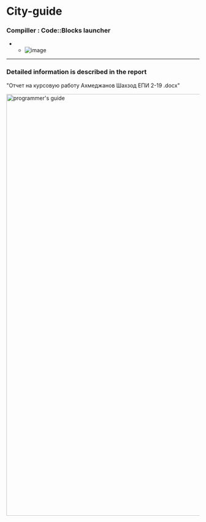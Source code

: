 # City-guide

### Compiller : Code::Blocks launcher 

- 
  - ![image](https://user-images.githubusercontent.com/80168982/162807799-40308402-3cf9-4811-a0d4-f525c1e7dbe8.png)

---
### Detailed information is described in the report
"Отчет на курсовую работу Ахмеджанов Шахзод ЕПИ 2-19 .docx"

<img src="https://user-images.githubusercontent.com/80168982/162351423-fff8002d-b0c8-47a9-ac2c-2773cdf893a4.png" alt="programmer's guide" width="1100">

